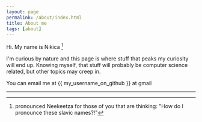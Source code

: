 ```yaml
---
layout: page
permalink: /about/index.html
title: About me
tags: [about]
---
```


Hi. My name is Nikica [^1]

I'm curious by nature and this page is where stuff that peaks my curiosity will end up.
Knowing myself, that stuff will probably be computer science related, but other topics may creep in.

You can email me at \{\{ my_username_on_github }} at gmail

---
[^1]: pronounced Neekeetza for those of you that are thinking: "How do I pronounce these slavic names?!"
